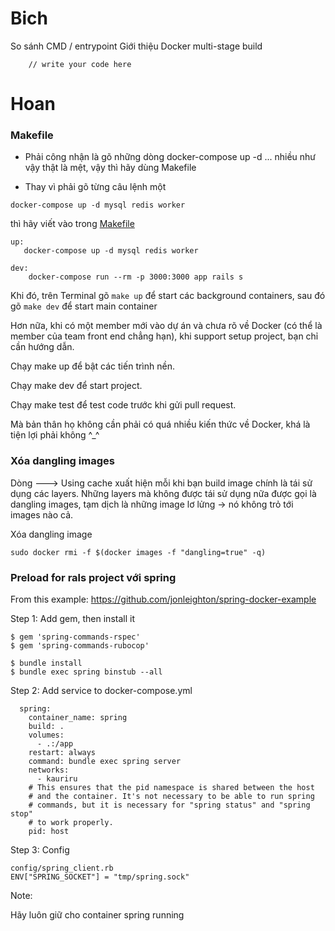 # Bich
So sánh CMD / entrypoint
Giới thiệu Docker multi-stage build

        // write your code here


# Hoan

### Makefile

+ Phải công nhận là gõ những dòng docker-compose up -d ... nhiều như vậy thật là mệt, vậy thì hãy dùng Makefile

+ Thay vì phải gõ từng câu lệnh một

```
docker-compose up -d mysql redis worker
```

thì hãy viết vào trong [Makefile](https://github.com/longnv-0623/Div1_Docker_Course/blob/master/practice/Makefile)

```
up:
   docker-compose up -d mysql redis worker

dev:
	docker-compose run --rm -p 3000:3000 app rails s
```

Khi đó, trên Terminal gõ `make up` để start các background containers, sau đó gõ `make dev` để start main container


Hơn nữa, khi có một member mới vào dự án và chưa rõ về Docker (có thể là member của team front end chẳng hạn), khi support setup project, bạn chỉ cần hướng dẫn.

Chạy make up để bật các tiến trình nền.

Chạy make dev để start project.

Chạy make test để test code trước khi gửi pull request.

Mà bản thân họ không cần phải có quá nhiều kiến thức về Docker, khá là tiện lợi phải không ^_^


### Xóa dangling images

Dòng ---> Using cache xuất hiện mỗi khi bạn build image chính là tái sử dụng các layers. Những layers mà không được tái sử dụng nữa được gọi là dangling images, tạm dịch là những image lơ lửng -> nó không trỏ tới images nào cả.

Xóa dangling image

```
sudo docker rmi -f $(docker images -f "dangling=true" -q)
```


### Preload for rals project với spring

From this example: https://github.com/jonleighton/spring-docker-example

Step 1: Add gem, then install it
```
$ gem 'spring-commands-rspec'
$ gem 'spring-commands-rubocop'
```

```
$ bundle install
$ bundle exec spring binstub --all
```

Step 2: Add service to docker-compose.yml
```
  spring:
    container_name: spring
    build: .
    volumes:
      - .:/app
    restart: always
    command: bundle exec spring server
    networks:
      - kauriru
    # This ensures that the pid namespace is shared between the host
    # and the container. It's not necessary to be able to run spring
    # commands, but it is necessary for "spring status" and "spring stop"
    # to work properly.
    pid: host
```

Step 3: Config

```
config/spring_client.rb
ENV["SPRING_SOCKET"] = "tmp/spring.sock"
```

Note:

Hãy luôn giữ cho container spring running
